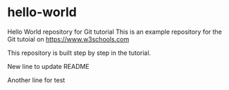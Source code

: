 # hello-world
Hello World repository for Git tutorial
This is an example repository for the Git tutoial on https://www.w3schools.com

This repository is built step by step in the tutorial.

New line to update README

Another line for test
